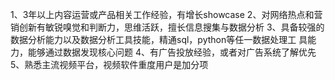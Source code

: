 1、3年以上内容运营或产品相关工作经验，有增长showcase
2、对网络热点和营销创新有敏锐嗅觉和判断力，思维活跃，擅长信息搜集与数据分析
3、具备较强的数据分析能力以及数据分析工具技能，精通sql，python等任一数据处理工
具能力，能够通过数据发现核心问题
4、有广告投放经验，或者对广告系统了解优先
5、熟悉主流视频平台，视频软件重度用户是加分项


